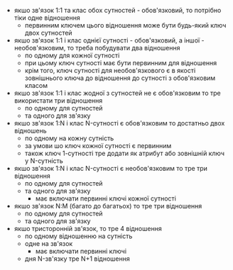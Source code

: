 - якшо зв'язок 1:1 та клас обох сутностей - обов'язковий, то потрібно тіки одне відношення
	- первинним ключем цього відношення може бути будь-який ключ двох сутностей
- якшо зв'язок 1:1 і клас однієї сутності - обов'язковий, а іншої - необов'язковим, то треба побудувати два відношення
	- по одному для кожної сутності
	- при цьому ключ сутності має бути первинним для відношення
	- крім того, ключ сутності для необов'язкового є в якості зовнішнього ключа до відношення до сутності з обов'язковим класом
- якшо зв'язок 1:1 і клас жодної з сутностей не є обов'язковим то тре використати три відношення
	- по одному для сутностей
	- та одного для зв'язку
- якшо зв'язок 1:N і клас N-сутності є обов'язковим то достатньо двох відношень
	- по одному на кожну сутність
	- за умови шо ключ кожної сутності є первинним
	- також ключ 1-сутності тре додати як атрибут або зовнішній ключ у N-сутність
- якшо зв'язок 1:N і клас N-сутності є необов'язковим то тре три відношення
	- по одному для сутностей
	- та одного для зв'язку
		- має включати первинні ключі кожної сутності
- якшо зв'язок N:M (багато до багатьох) то тре три відношення
	- по одному для сутностей
	- та одного для зв'язку
- якшо тристоронній зв'язок, то тре 4 відношення
	- по одному відношенню на сутність
	- одне на зв'язок
		- має включати первинні ключі
	- дня N-зв'язку тре N+1 відношення